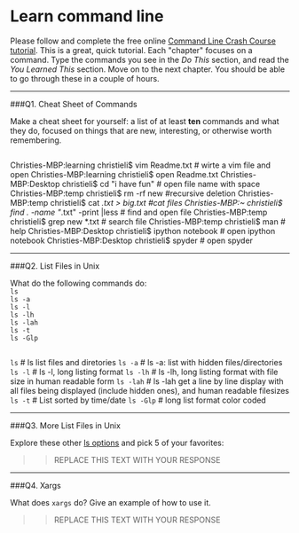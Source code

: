 # Learn command line

Please follow and complete the free online [Command Line Crash Course
tutorial](http://cli.learncodethehardway.org/book/). This is a great,
quick tutorial. Each "chapter" focuses on a command. Type the commands
you see in the _Do This_ section, and read the _You Learned This_
section. Move on to the next chapter. You should be able to go through
these in a couple of hours.

---

###Q1.  Cheat Sheet of Commands  

Make a cheat sheet for yourself: a list of at least **ten** commands and what they do, focused on things that are new, interesting, or otherwise worth remembering.

> > ```
Christies-MBP:learning christieli$ vim Readme.txt  # wirte a vim file and open 
Christies-MBP:learning christieli$ open Readme.txt
Christies-MBP:Desktop christieli$ cd "i have fun"  # open file name with space 
Christies-MBP:temp christieli$ rm -rf new   #recursive deletion 
Christies-MBP:temp christieli$ cat *.txt > big.txt   #cat files 
Christies-MBP:~ christieli$ find . -name "*.txt" -print |less   # find and open file 
Christies-MBP:temp christieli$ grep new *.txt   # search file 
Christies-MBP:temp christieli$ man    # help 
Christies-MBP:Desktop christieli$ ipython notebook   # open ipython notebook
Christies-MBP:Desktop christieli$ spyder    # open spyder 

---

###Q2.  List Files in Unix   

What do the following commands do:  
`ls`  
`ls -a`  
`ls -l`  
`ls -lh`  
`ls -lah`  
`ls -t`  
`ls -Glp`  

> > ```
`ls`  # ls list files and diretories 
`ls -a`  # ls -a: list with hidden files/directories
`ls -l`  # ls -l, long listing format 
`ls -lh`  # ls -lh, long listing format with file size in human readable form 
`ls -lah`  # ls -lah  get a line by line display with all files being displayed (include hidden ones), and human readable filesizes 
`ls -t`  # List sorted by time/date
`ls -Glp` # long list format color coded 

---

###Q3.  More List Files in Unix  

Explore these other [ls options](http://www.techonthenet.com/unix/basic/ls.php) and pick 5 of your favorites:

> > REPLACE THIS TEXT WITH YOUR RESPONSE

---

###Q4.  Xargs   

What does `xargs` do? Give an example of how to use it.

> > REPLACE THIS TEXT WITH YOUR RESPONSE

 


